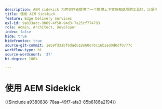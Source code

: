 ```yaml
---
description: ​​AEM sidekick 为内容作者提供了一个提供上下文感知选项的工具栏，以便他们可以直接从您网站的页面编辑、预览和发布其内容。
title: 使用 AEM Sidekick
feature: Edge Delivery Services
exl-id: 9a833adc-0b69-4f58-94d3-7a25cf774703
role: Admin, Architect, Developer
index: false
hide: true
hidefromtoc: true
source-git-commit: 1e69fd3abf8dad01886007bc16b2ed0d0df0777c
workflow-type: ht
source-wordcount: '37'
ht-degree: 100%

---
```


# 使用 AEM Sidekick

{{$include a9380838-78aa-49f7-afa3-85b8186a2194}}
